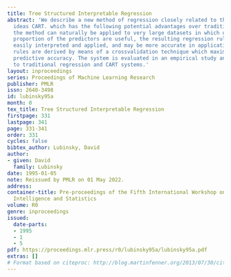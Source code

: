 ```yaml
---
title: Tree Structured Interpretable Regression
abstract: 'We describe a new method of regression closely related to the regression
  ideas CART. which has the following potential advantages over traditional methods:
  the method can naturally be applied to very large datasets in which only a small
  proportion of the predictors are useful, the resulting regression rules are more
  easily interpreted and applied, and may be more accurate in application, since the
  rules are derived by means of a crossvalidation technique which maximizes their
  predictive accuracy. The system is evaluated in an empirical study and compared
  to traditional regression and CART systems.'
layout: inproceedings
series: Proceedings of Machine Learning Research
publisher: PMLR
issn: 2640-3498
id: lubinsky95a
month: 0
tex_title: Tree Structured Interpretable Regression
firstpage: 331
lastpage: 341
page: 331-341
order: 331
cycles: false
bibtex_author: Lubinsky, David
author:
- given: David
  family: Lubinsky
date: 1995-01-05
note: Reissued by PMLR on 01 May 2022.
address:
container-title: Pre-proceedings of the Fifth International Workshop on Artificial
  Intelligence and Statistics
volume: R0
genre: inproceedings
issued:
  date-parts:
  - 1995
  - 1
  - 5
pdf: https://proceedings.mlr.press/r0/lubinsky95a/lubinsky95a.pdf
extras: []
# Format based on citeproc: http://blog.martinfenner.org/2013/07/30/citeproc-yaml-for-bibliographies/
---
```

